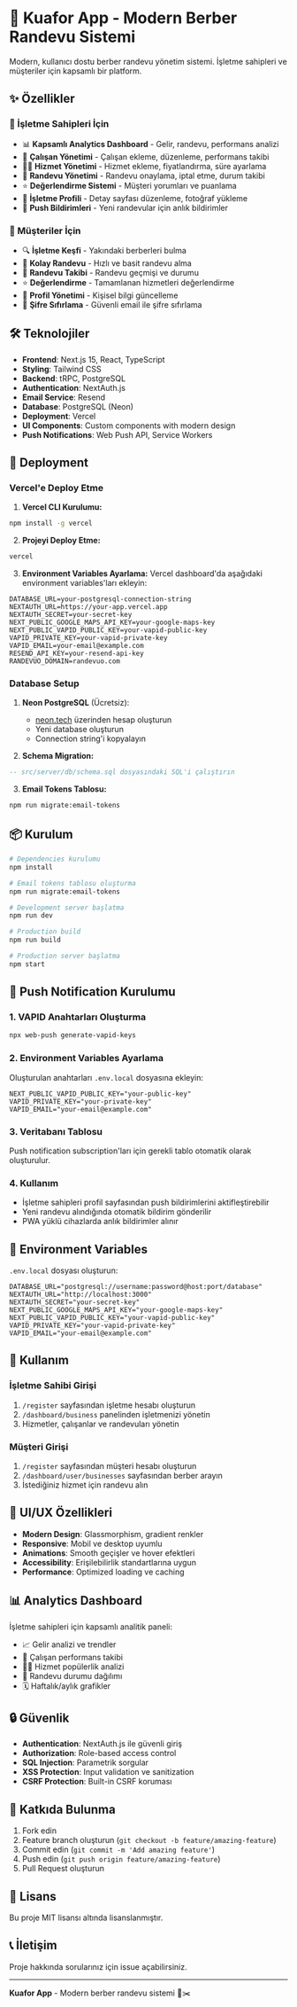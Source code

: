 # 🏢 Kuafor App - Modern Berber Randevu Sistemi

Modern, kullanıcı dostu berber randevu yönetim sistemi. İşletme sahipleri ve müşteriler için kapsamlı bir platform.

## ✨ Özellikler

### 🏪 İşletme Sahipleri İçin
- 📊 **Kapsamlı Analytics Dashboard** - Gelir, randevu, performans analizi
- 👥 **Çalışan Yönetimi** - Çalışan ekleme, düzenleme, performans takibi
- 💇‍♂️ **Hizmet Yönetimi** - Hizmet ekleme, fiyatlandırma, süre ayarlama
- 📅 **Randevu Yönetimi** - Randevu onaylama, iptal etme, durum takibi
- ⭐ **Değerlendirme Sistemi** - Müşteri yorumları ve puanlama
- 🏢 **İşletme Profili** - Detay sayfası düzenleme, fotoğraf yükleme
- 🔔 **Push Bildirimleri** - Yeni randevular için anlık bildirimler

### 👤 Müşteriler İçin
- 🔍 **İşletme Keşfi** - Yakındaki berberleri bulma
- 📅 **Kolay Randevu** - Hızlı ve basit randevu alma
- 📱 **Randevu Takibi** - Randevu geçmişi ve durumu
- ⭐ **Değerlendirme** - Tamamlanan hizmetleri değerlendirme
- 👤 **Profil Yönetimi** - Kişisel bilgi güncelleme
- 🔐 **Şifre Sıfırlama** - Güvenli email ile şifre sıfırlama

## 🛠️ Teknolojiler

- **Frontend**: Next.js 15, React, TypeScript
- **Styling**: Tailwind CSS
- **Backend**: tRPC, PostgreSQL
- **Authentication**: NextAuth.js
- **Email Service**: Resend
- **Database**: PostgreSQL (Neon)
- **Deployment**: Vercel
- **UI Components**: Custom components with modern design
- **Push Notifications**: Web Push API, Service Workers

## 🚀 Deployment

### Vercel'e Deploy Etme

1. **Vercel CLI Kurulumu:**
```bash
npm install -g vercel
```

2. **Projeyi Deploy Etme:**
```bash
vercel
```

3. **Environment Variables Ayarlama:**
Vercel dashboard'da aşağıdaki environment variables'ları ekleyin:

```env
DATABASE_URL=your-postgresql-connection-string
NEXTAUTH_URL=https://your-app.vercel.app
NEXTAUTH_SECRET=your-secret-key
NEXT_PUBLIC_GOOGLE_MAPS_API_KEY=your-google-maps-key
NEXT_PUBLIC_VAPID_PUBLIC_KEY=your-vapid-public-key
VAPID_PRIVATE_KEY=your-vapid-private-key
VAPID_EMAIL=your-email@example.com
RESEND_API_KEY=your-resend-api-key
RANDEVUO_DOMAIN=randevuo.com
```

### Database Setup

1. **Neon PostgreSQL** (Ücretsiz):
   - [neon.tech](https://neon.tech) üzerinden hesap oluşturun
   - Yeni database oluşturun
   - Connection string'i kopyalayın

2. **Schema Migration:**
```sql
-- src/server/db/schema.sql dosyasındaki SQL'i çalıştırın
```

3. **Email Tokens Tablosu:**
```bash
npm run migrate:email-tokens
```

## 📦 Kurulum

```bash
# Dependencies kurulumu
npm install

# Email tokens tablosu oluşturma
npm run migrate:email-tokens

# Development server başlatma
npm run dev

# Production build
npm run build

# Production server başlatma
npm start
```

## 🔔 Push Notification Kurulumu

### 1. VAPID Anahtarları Oluşturma
```bash
npx web-push generate-vapid-keys
```

### 2. Environment Variables Ayarlama
Oluşturulan anahtarları `.env.local` dosyasına ekleyin:
```env
NEXT_PUBLIC_VAPID_PUBLIC_KEY="your-public-key"
VAPID_PRIVATE_KEY="your-private-key"
VAPID_EMAIL="your-email@example.com"
```

### 3. Veritabanı Tablosu
Push notification subscription'ları için gerekli tablo otomatik olarak oluşturulur.

### 4. Kullanım
- İşletme sahipleri profil sayfasından push bildirimlerini aktifleştirebilir
- Yeni randevu alındığında otomatik bildirim gönderilir
- PWA yüklü cihazlarda anlık bildirimler alınır

## 🔧 Environment Variables

`.env.local` dosyası oluşturun:

```env
DATABASE_URL="postgresql://username:password@host:port/database"
NEXTAUTH_URL="http://localhost:3000"
NEXTAUTH_SECRET="your-secret-key"
NEXT_PUBLIC_GOOGLE_MAPS_API_KEY="your-google-maps-key"
NEXT_PUBLIC_VAPID_PUBLIC_KEY="your-vapid-public-key"
VAPID_PRIVATE_KEY="your-vapid-private-key"
VAPID_EMAIL="your-email@example.com"
```

## 📱 Kullanım

### İşletme Sahibi Girişi
1. `/register` sayfasından işletme hesabı oluşturun
2. `/dashboard/business` panelinden işletmenizi yönetin
3. Hizmetler, çalışanlar ve randevuları yönetin

### Müşteri Girişi
1. `/register` sayfasından müşteri hesabı oluşturun
2. `/dashboard/user/businesses` sayfasından berber arayın
3. İstediğiniz hizmet için randevu alın

## 🎨 UI/UX Özellikleri

- **Modern Design**: Glassmorphism, gradient renkler
- **Responsive**: Mobil ve desktop uyumlu
- **Animations**: Smooth geçişler ve hover efektleri
- **Accessibility**: Erişilebilirlik standartlarına uygun
- **Performance**: Optimized loading ve caching

## 📊 Analytics Dashboard

İşletme sahipleri için kapsamlı analitik paneli:
- 📈 Gelir analizi ve trendler
- 👥 Çalışan performans takibi
- 💇‍♂️ Hizmet popülerlik analizi
- 📅 Randevu durumu dağılımı
- 🗓️ Haftalık/aylık grafikler

## 🔒 Güvenlik

- **Authentication**: NextAuth.js ile güvenli giriş
- **Authorization**: Role-based access control
- **SQL Injection**: Parametrik sorgular
- **XSS Protection**: Input validation ve sanitization
- **CSRF Protection**: Built-in CSRF koruması

## 🤝 Katkıda Bulunma

1. Fork edin
2. Feature branch oluşturun (`git checkout -b feature/amazing-feature`)
3. Commit edin (`git commit -m 'Add amazing feature'`)
4. Push edin (`git push origin feature/amazing-feature`)
5. Pull Request oluşturun

## 📄 Lisans

Bu proje MIT lisansı altında lisanslanmıştır.

## 📞 İletişim

Proje hakkında sorularınız için issue açabilirsiniz.

---

**Kuafor App** - Modern berber randevu sistemi 🏢✂️
